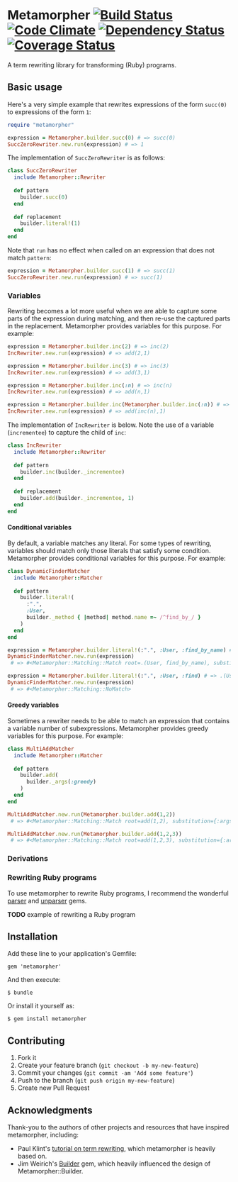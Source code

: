 # Metamorpher [![Build Status](https://travis-ci.org/mutiny/metamorpher.png)](https://travis-ci.org/mutiny/metamorpher) [![Code Climate](https://codeclimate.com/github/mutiny/metamorpher.png)](https://codeclimate.com/github/mutiny/metamorpher) [![Dependency Status](https://gemnasium.com/mutiny/metamorpher.png)](https://gemnasium.com/mutiny/metamorpher) [![Coverage Status](https://coveralls.io/repos/mutiny/metamorpher/badge.png?branch=master)](https://coveralls.io/r/mutiny/metamorpher?branch=master)

A term rewriting library for transforming (Ruby) programs.

## Basic usage

Here's a very simple example that rewrites expressions of the form `succ(0)` to expressions of the form `1`:

```ruby
require "metamorpher"

expression = Metamorpher.builder.succ(0) # => succ(0)
SuccZeroRewriter.new.run(expression) # => 1
```
    
The implementation of `SuccZeroRewriter` is as follows:

```ruby
class SuccZeroRewriter
  include Metamorpher::Rewriter
  
  def pattern
    builder.succ(0)
  end
  
  def replacement
    builder.literal!(1)
  end
end
```

Note that `run` has no effect when called on an expression that does not match `pattern`:

```ruby
expression = Metamorpher.builder.succ(1) # => succ(1)
SuccZeroRewriter.new.run(expression) # => succ(1)
```

### Variables

Rewriting becomes a lot more useful when we are able to capture some parts of the expression during matching, and then re-use the captured parts in the replacement. Metamorpher provides variables for this purpose. For example:

```ruby
expression = Metamorpher.builder.inc(2) # => inc(2)
IncRewriter.new.run(expression) # => add(2,1)

expression = Metamorpher.builder.inc(3) # => inc(3)
IncRewriter.new.run(expression) # => add(3,1)

expression = Metamorpher.builder.inc(:n) # => inc(n)
IncRewriter.new.run(expression) # => add(n,1)

expression = Metamorpher.builder.inc(Metamorpher.builder.inc(:n)) # => inc(inc(n))
IncRewriter.new.run(expression) # => add(inc(n),1)
```

The implementation of `IncRewriter` is below. Note the use of a variable (`incrementee`) to capture the child of `inc`:

```ruby
class IncRewriter
  include Metamorpher::Rewriter
  
  def pattern
    builder.inc(builder._incrementee)
  end
  
  def replacement
    builder.add(builder._incrementee, 1)
  end
end
```
    
#### Conditional variables

By default, a variable matches any literal. For some types of rewriting, variables should match only those literals that satisfy some condition. Metamorpher provides conditional variables for this purpose. For example:

```ruby
class DynamicFinderMatcher
  include Metamorpher::Matcher
  
  def pattern
    builder.literal!(
      :".",
      :User,
      builder._method { |method| method.name =~ /^find_by_/ }
    )
  end
end

expression = Metamorpher.builder.literal!(:".", :User, :find_by_name) # => .(User, find_by_name)
DynamicFinderMatcher.new.run(expression)
 # => #<Metamorpher::Matching::Match root=.(User, find_by_name), substitution={:method=>find_by_name}> 

expression = Metamorpher.builder.literal!(:".", :User, :find) # => .(User, find)
DynamicFinderMatcher.new.run(expression)
 # => #<Metamorpher::Matching::NoMatch>
```

#### Greedy variables

Sometimes a rewriter needs to be able to match an expression that contains a variable number of subexpressions. Metamorpher provides greedy variables for this purpose. For example:

```ruby
class MultiAddMatcher
  include Metamorpher::Matcher
  
  def pattern
    builder.add(
      builder._args(:greedy)
    )
  end
end

MultiAddMatcher.new.run(Metamorpher.builder.add(1,2))
 # => #<Metamorpher::Matching::Match root=add(1,2), substitution={:args=>[1, 2]}> 

MultiAddMatcher.new.run(Metamorpher.builder.add(1,2,3))
 # => #<Metamorpher::Matching::Match root=add(1,2,3), substitution={:args=>[1, 2, 3]}> 
```

### Derivations
    
### Rewriting Ruby programs
To use metamorpher to rewrite Ruby programs, I recommend the wonderful [parser](https://github.com/whitequark/parser) and [unparser](https://github.com/mbj/unparser) gems.

__TODO__ example of rewriting a Ruby program

## Installation

Add these line to your application's Gemfile:

    gem 'metamorpher'

And then execute:

    $ bundle

Or install it yourself as:

    $ gem install metamorpher

## Contributing

1. Fork it
2. Create your feature branch (`git checkout -b my-new-feature`)
3. Commit your changes (`git commit -am 'Add some feature'`)
4. Push to the branch (`git push origin my-new-feature`)
5. Create new Pull Request

## Acknowledgments

Thank-you to the authors of other projects and resources that have inspired metamorpher, including:

* Paul Klint's [tutorial on term rewriting](http://www.meta-environment.org/doc/books/extraction-transformation/term-rewriting/term-rewriting.html), which metamorpher is heavily based on.
* Jim Weirich's [Builder](https://github.com/jimweirich/builder) gem, which heavily influenced the design of Metamorpher::Builder.